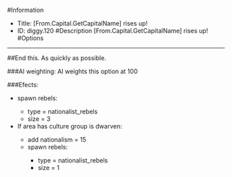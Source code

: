 #Information
 - Title: [From.Capital.GetCapitalName] rises up!
 - ID: diggy.120
#Description
[From.Capital.GetCapitalName] rises up!
#Options

___
##End this. As quickly as possible.

###AI weighting:
AI weights this option at 100


###Efects:<ul><li>spawn rebels:</li><ul><li>type = nationalist_rebels</li><li>size = 3</li></ul><li>If area has culture group is dwarven:</li><ul><li>add nationalism = 15</li><li>spawn rebels:</li><ul><li>type = nationalist_rebels</li><li>size = 1</li></ul></ul></ul>
